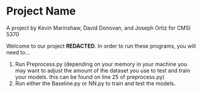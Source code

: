 # Project Name

A project by Kevin Marinshaw, David Donovan, and Joseph Ortiz for CMSI 5370

Welcome to our project **REDACTED**. In order to run these programs, you will need to...

1. Run Preprocess.py (depending on your memory in your machine you may want to adjust the amount of the dataset you use to test and train your models. this can be found on line 25 of preprocess.py)
2. Run either the Baseline.py or NN.py to train and test the models.
